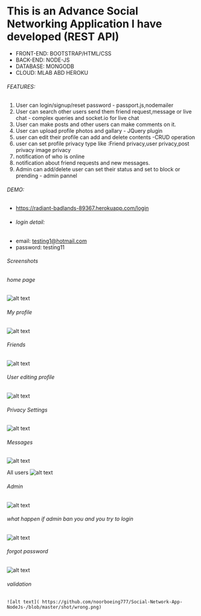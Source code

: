 # This is an Advance Social Networking Application I have developed (REST API)


- FRONT-END: BOOTSTRAP/HTML/CSS
- BACK-END: NODE-JS
- DATABASE: MONGODB
- CLOUD: MLAB ABD HEROKU

###### FEATURES: 
1. User can login/signup/reset password - passport.js,nodemailer
2. User can search other users send them friend request,message or live chat - complex queries and socket.io for live chat
3. User can make posts and other users can make comments on it.
4. User can upload profile photos and gallary - JQuery plugin
5. user can edit their profile can add and delete contents -CRUD operation
6. user can set profile privacy type like :Friend privacy,user privacy,post privacy image privacy
7. notification of who is online 
8. notification about friend requests and new messages.
9. Admin can add/delete user can set their status and set to block or prending - admin pannel
 
 ###### DEMO:
 
 - https://radiant-badlands-89367.herokuapp.com/login
 - ###### login detail:
 - email: testing1@hotmail.com
 - password: testing11
 
 ###### Screenshots 
 
 ###### home page
 
 ![alt text]( https://github.com/noorboeing777/Social-Network-App-NodeJs-/blob/master/shot/profile.png)
 
  ###### My profile
  
  
 ![alt text]( https://github.com/noorboeing777/Social-Network-App-NodeJs-/blob/master/shot/home.png)
 
###### Friends 

 ![alt text]( https://github.com/noorboeing777/Social-Network-App-NodeJs-/blob/master/shot/s5.png)
 
###### User editing profile
 ![alt text]( https://github.com/noorboeing777/Social-Network-App-NodeJs-/blob/master/shot/s6.png)
 
 ###### Privacy Settings
 ![alt text]( https://github.com/noorboeing777/Social-Network-App-NodeJs-/blob/master/shot/s10.png)
 
 ###### Messages 
 ![alt text]( https://github.com/noorboeing777/Social-Network-App-NodeJs-/blob/master/shot/msg.png)
 
 All users
 ![alt text]( https://github.com/noorboeing777/Social-Network-App-NodeJs-/blob/master/shot/s8.png)

###### Admin 

 ![alt text]( https://github.com/noorboeing777/Social-Network-App-NodeJs-/blob/master/shot/admin.png)
 
 ###### what happen if admin ban you and you try to login
 
  ![alt text]( https://github.com/noorboeing777/Social-Network-App-NodeJs-/blob/master/shot/ban.png)
  
  ###### forgot password 
  
   ![alt text]( https://github.com/noorboeing777/Social-Network-App-NodeJs-/blob/master/shot/forgot.png)
   
   ###### validation
   
    ![alt text]( https://github.com/noorboeing777/Social-Network-App-NodeJs-/blob/master/shot/wrong.png)
 




